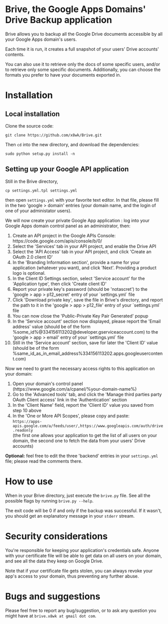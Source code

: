 Brive, the Google Apps Domains' Drive Backup application
=====

Brive allows you to backup all the Google Drive documents accessible by all your Google Apps domain's users.

Each time it is run, it creates a full snapshot of your users' Drive accounts' contents.

You can also use it to retrieve only the docs of some specific users, and/or to retrieve only some specific documents. Additionally, you can choose the formats you prefer to have your documents exported in.

<h1>Installation</h1>

<h2>Local installation</h2>

Clone the source code:

`git clone https://github.com/x8wk/Brive.git`

Then `cd` into the new directory, and download the dependencies:

`sudo python setup.py install -n`

<h2>Setting up your Google API application</h2>

Still in the Brive directory,

`cp settings.yml.tpl settings.yml`

then open `settings.yml` with your favorite text editor. In that file, please fill in the two 'google > domain' entries (your domain name, and the login of one of your administator users).

We will now create your private Google App application : log into your Google Apps domain control panel as an administrator, then:
<ol>
<li> Create an API project in the Google APIs Console: https://code.google.com/apis/console/b/0/ </li>
<li> Select the 'Services' tab in your API project, and enable the Drive API </li>
<li> Select the 'API Access' tab in your API project, and click 'Create an OAuth 2.0 client ID' </li>
<li> In the 'Branding Information section', provide a name for your application (whatever you want), and click 'Next'. Providing a product logo is optional. </li>
<li> In the Client ID Settings section, select 'Service account' for the 'Application type', then click 'Create client ID' </li>
<li> Report your private key's password (should be 'notascret') to the 'google > app > p12_secret' entry of your `settings.yml` file </li>
<li> Click 'Download private key', save the file in Brive's directory, and report the path to it in the 'google > app > p12_file' entry of your `settings.yml` file </li>
<li> You can now close the 'Public-Private Key Pair Generated' popup </li>
<li> In the 'Service account' section now displayed, please report the 'Email address' value (should be of the form %some_id%@334156113202@developer.gserviceaccount.com) to the 'google > app > email' entry of your `settings.yml` file </li>
<li> Still in the 'Service account' section, save for later the 'Client ID' value (should be of the form %same_id_as_in_email_address%334156113202.apps.googleusercontent.com) </li>
</ol>

Now we need to grant the necessary access rights to this application on your domain:
<ol>
<li> Open your domain's control panel (https://www.google.com/a/cpanel/%your-domain-name%) </li>
<li> Go to the 'Advanced tools' tab, and click the 'Manage third parties party OAuth Client access' link in the 'Authentication' section </li>
<li> In the 'Client Name' field, report the 'Client ID' value you saved from step 10 above </li>
<li> In the 'One or More API Scopes', please copy and paste:<br/>
<code>https://apps-apis.google.com/a/feeds/user/,https://www.googleapis.com/auth/drive.readonly</code><br/>
(the first one allows your application to get the list of all users on your domain, the second one to fetch the data from your users' Drive accounts) </li>
</ol>

<b>Optional:</b> feel free to edit the three 'backend' entries in your `settings.yml` file; please read the comments there.

<h1>How to use</h1>

When in your Brive directory, just execute the `brive.py` file. See all the possible flags by running `brive.py --help`.

The exit code will be 0 if and only if the backup was successful. If it wasn't, you should get an explanatory message in your `stderr` stream.

<h1>Security considerations</h1>

You're responsible for keeping your application's credentials safe. Anyone with your certificate file will be able to get data on all users on your domain, and see all the data they keep on Google Drive.

Note that if your certificate file gets stolen, you can always revoke your app's access to your domain, thus preventing any further abuse.

<h1>Bugs and suggestions</h1>

Please feel free to report any bug/suggestion, or to ask any question you might have at `brive.x8wk at gmail dot com`.
